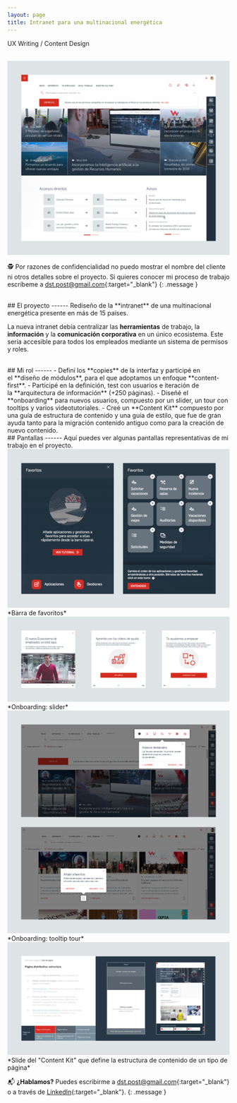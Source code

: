 ```yaml
---
layout: page
title: Intranet para una multinacional energética
---
```

UX Writing / Content Design<br>

<br>
<a href="{{ site.baseurl }}/assets/Intra_1.png" target="_blank">
    <img 
        src="/assets/Intra_1.png" 
        alt="Intra_1"
    >
</a>

🕵️ Por razones de confidencialidad no puedo mostrar el nombre del cliente ni otros detalles sobre el proyecto. Si quieres conocer mi proceso de trabajo escríbeme a [dst.post@gmail.com](mailto:dst.post@gmail.com){:target="_blank"}
{: .message }



<br>
## El proyecto
------
Rediseño de la **intranet** de una multinacional energética presente en más de 15 países. 

La nueva intranet debía centralizar las **herramientas** de trabajo, la **información** y la **comunicación corporativa** en un único ecosistema. Este sería accesible para todos los empleados mediante un sistema de permisos y roles.

<br>
## Mi rol
------
- Definí los **copies** de la interfaz y participé en el **diseño de módulos**, para el que adoptamos un enfoque **content-first**.
- Participé en la definición, test con usuarios e iteración de la **arquitectura de información** (+250 páginas).
- Diseñé el **onboarding** para nuevos usuarios, compuesto por un slider, un tour con tooltips y varios videotutoriales.
- Creé un **Content Kit** compuesto por una guía de estructura de contenido y una guía de estilo, que fue de gran ayuda tanto para la migración contenido antiguo como para la creación de nuevo contenido.

<br>
## Pantallas
------
Aquí puedes ver algunas pantallas representativas de mi trabajo en el proyecto.

<br>
<a href="{{ site.baseurl }}/assets/Intra_2.png" target="_blank">
    <img 
        src="/assets/Intra_2.png" 
        alt="Intra_2"
    >
</a>
*Barra de favoritos*

<br>
<a href="{{ site.baseurl }}/assets/Intra_3.png" target="_blank">
    <img 
        src="/assets/Intra_3.png" 
        alt="Intra_3"
    >
</a>
*Onboarding: slider*

<br>
<a href="{{ site.baseurl }}/assets/Intra_4.png" target="_blank">
    <img 
        src="/assets/Intra_4.png" 
        alt="Intra_4"
    >
</a>
*Onboarding: tooltip tour*

<br>
<a href="{{ site.baseurl }}/assets/Intra_5.png" target="_blank">
    <img 
        src="/assets/Intra_5.png" 
        alt="Intra_5"
    >
</a>
*Slide del "Content Kit" que define la estructura de contenido de un tipo de página*
<br>

📬 **¿Hablamos?** Puedes escribirme a [dst.post@gmail.com](mailto:dst.post@gmail.com){:target="_blank"} o a través de [LinkedIn](https://www.linkedin.com/in/daniel-s%C3%A1ez-torregrosa/){:target="_blank"}.
{: .message }

<br>
